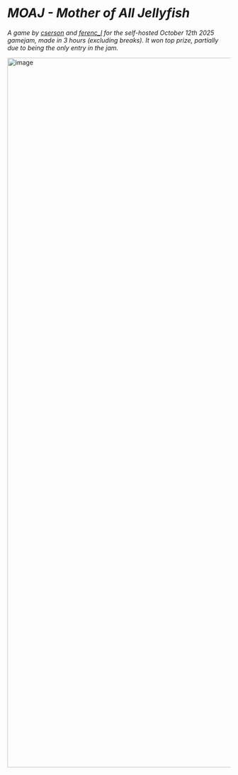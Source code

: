 # _MOAJ - Mother of All Jellyfish_

*A game by [cserson](https://github.com/cserson/) and [ferenc_l](https://github.com/noponn8000) for the self-hosted October 12th 2025 gamejam, made in 3 hours (excluding breaks). It won top prize, partially due to being the only entry in the jam.*

<img width="1600" height="1600" alt="image" src="https://github.com/user-attachments/assets/2158c29d-e2f2-4087-9a11-611c7e7cc775" />
